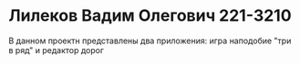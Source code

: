 # Лилеков Вадим Олегович 221-3210

В данном проектн представлены два приложения: игра наподобие "три в ряд" и редактор дорог
